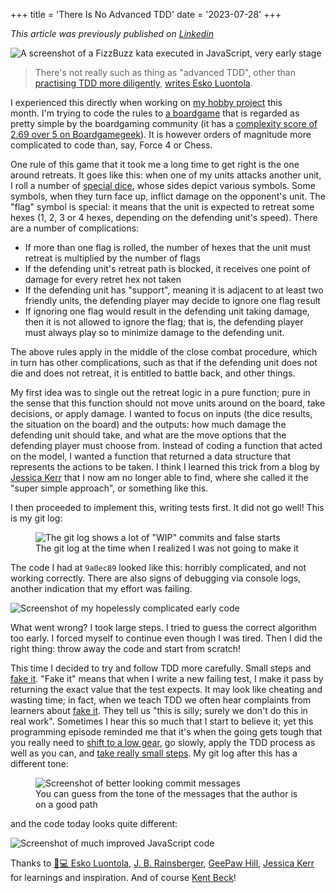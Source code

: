 +++
title = 'There Is No Advanced TDD'
date = '2023-07-28'
+++

*This article was previously published on [Linkedin](https://www.linkedin.com/pulse/advanced-tdd-matteo-vaccari/ "There is no advanced TDD")*

![A screenshot of a FizzBuzz kata executed in JavaScript, very early stage](https://media.licdn.com/dms/image/D4D12AQFAVlkI-KVeIA/article-cover_image-shrink_720_1280/0/1690530970273?e=1715212800&v=beta&t=eMBDJeS83E-WrnRxPJRRH6VjaOhgLV7R70xBkq7OCzI)


> There's not really such as thing as "advanced TDD", other than  [practising TDD more diligently](https://blog.thecodewhisperer.com/permalink/the-myth-of-advanced-tdd),  [writes Esko Luontola](https://tdd.mooc.fi/5-advanced).

I experienced this directly when working on  [my hobby project](https://github.com/xpmatteo/auto-cca)  this month. I'm trying to code the rules to  [a boardgame](https://www.commandsandcolors.net/ancients/)  that is regarded as pretty simple by the boardgaming community (it has a  [complexity score of 2.69 over 5 on Boardgamegeek](https://boardgamegeek.com/boardgame/14105/commands-colors-ancients)). It is however orders of magnitude more complicated to code than, say, Force 4 or Chess.

One rule of this game that it took me a long time to get right is the one around retreats. It goes like this: when one of my units attacks another unit, I roll a number of  [special dice](https://www.gmtgames.com/p-1047-commands-colors-napoleonics-custom-dice.aspx), whose sides depict various symbols. Some symbols, when they turn face up, inflict damage on the opponent's unit. The "flag" symbol is special: it means that the unit is expected to retreat some hexes (1, 2, 3 or 4 hexes, depending on the defending unit's speed). There are a number of complications:

-   If more than one flag is rolled, the number of hexes that the unit must retreat is multiplied by the number of flags
-   If the defending unit's retreat path is blocked, it receives one point of damage for every retret hex not taken
-   If the defending unit has "support", meaning it is adjacent to at least two friendly units, the defending player may decide to ignore one flag result
-   If ignoring one flag would result in the defending unit taking damage, then it is not allowed to ignore the flag; that is, the defending player must always play so to minimize damage to the defending unit.

The above rules apply in the middle of the  close combat  procedure, which in turn has other complications, such as that if the defending unit does not die and does not retreat, it is entitled to  battle back, and other things.

My first idea was to single out the retreat logic in a pure function; pure in the sense that this function should not move units around on the board, take decisions, or apply damage. I wanted to focus on inputs (the dice results, the situation on the board) and the outputs: how much damage the defending unit should take, and what are the move options that the defending player must choose from. Instead of coding a function that acted on the model, I wanted a function that returned  a data structure that represents the actions to be taken. I think I learned this trick from a blog by  [Jessica Kerr](https://www.linkedin.com/in/jessicakerr/)  that I now am no longer able to find, where she called it the "super simple approach", or something like this.

I then proceeded to implement this, writing tests first. It did not go well! This is my git log:

<figure>
  <img src="https://media.licdn.com/dms/image/D4D12AQFcmF8BITHBNg/article-inline_image-shrink_1500_2232/0/1690529888292?e=1715212800&v=beta&t=kh0x3BmQST1tEhhjdQm_3-9fQKLYhNQ9YxMdxxGQ2yo" alt='The git log shows a lot of "WIP" commits and false starts'>

  <figcaption>The git log at the time when I realized I was not going to make it</figcaption>
</figure>

The code I had at `9a0ec89` looked like this: horribly complicated, and not working correctly. There are also signs of debugging via console logs, another indication that my effort was failing.

![Screenshot of my hopelessly complicated early code](https://media.licdn.com/dms/image/D4D12AQH3l_yT7mzseQ/article-inline_image-shrink_1000_1488/0/1690530024949?e=1715212800&v=beta&t=EcQ5U9XVJsOHcNIig4k1Ob6qCDr1xVRikiikw1C_2k8)

What went wrong? I took large steps. I tried to guess the correct algorithm too early. I forced myself to continue even though I was tired. Then I did the right thing: throw away the code and start from scratch!

This time I decided to try and follow TDD more carefully. Small steps and  [fake&nbsp;it](https://wiki.c2.com/?FakeIt). "Fake&nbsp;it" means that when I write a new failing test, I make it pass by returning the exact value that the test expects. It may look like cheating and wasting time; in fact, when we teach TDD we often hear complaints from learners about  [fake&nbsp;it](https://wiki.c2.com/?FakeIt). They tell us "this is silly; surely we don't do this in real work". Sometimes I hear this so much that I start to believe it; yet this programming episode reminded me that it's when the going gets tough that you really need to  [shift to a low gear](https://www.tddbuddy.com/references/tdd-gears.html), go slowly, apply the TDD process as well as you can, and  [take really small steps](https://www.geepawhill.org/2021/09/29/many-more-much-smaller-steps-first-sketch/). My git log after this has a different tone:

<figure>
  <img src="https://media.licdn.com/dms/image/D4D12AQFXbHjETuAAgw/article-inline_image-shrink_1500_2232/0/1690530196250?e=1715212800&v=beta&t=JcA2kgoUUiQQsynAHVTlNnTGHZ7jogtLJQlKX5nLXR8"
  alt="Screenshot of better looking commit messages">
  <figcaption>You can guess from the tone of the messages that the author is on a good path</figcaption>
</figure>

and the code today looks quite different:

![Screenshot of much improved JavaScript code](https://media.licdn.com/dms/image/D4D12AQHxtgh7So7l0g/article-inline_image-shrink_1000_1488/0/1690530303626?e=1715212800&v=beta&t=sWusV4HyoEHrDL6JB3-hPLEqj7Q5rQkE5y5_xim3_pA)

Thanks to  [👨💻 Esko Luontola](https://www.linkedin.com/in/eskoluontola/),  [J. B. Rainsberger](https://www.linkedin.com/in/jbrains/),  [GeePaw Hill](https://www.linkedin.com/in/geepawhill/),  [Jessica Kerr](https://www.linkedin.com/in/jessicakerr/)  for learnings and inspiration. And of course  [Kent Beck](https://www.linkedin.com/in/kentbeck/)!